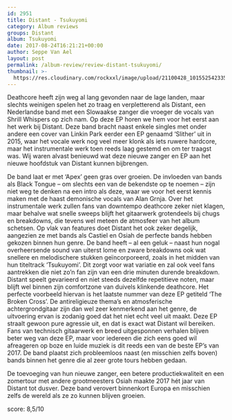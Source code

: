 ```yaml
---
id: 2951
title: Distant - Tsukuyomi
category: Album reviews
groups: Distant
album: Tsukuyomi
date: 2017-08-24T16:21:21+00:00
author: Seppe Van Ael
layout: post
permalink: /album-review/review-distant-tsukuyomi/
thumbnail: >-
  https://res.cloudinary.com/rockxxl/image/upload/21100428_10155254233529748_201845641_n.jpg
---
```

Deathcore heeft zijn weg al lang gevonden naar de lage landen, maar slechts weinigen spelen het zo traag en verpletterend als Distant, een Nederlandse band met een Slowaakse zanger die vroeger de vocals van Shrill Whispers op zich nam. Op deze EP horen we hem voor het eerst aan het werk bij Distant. Deze band bracht naast enkele singles met onder andere een cover van Linkin Park eerder een EP genaamd ‘Slither’ uit in 2015, waar het vocale werk nog veel meer klonk als iets ruwere hardcore, maar het instrumentale werk toen reeds laag gestemd en om ter traagst was. Wij waren alvast benieuwd wat deze nieuwe zanger en EP aan het nieuwe hoofdstuk van Distant kunnen bijbrengen.

De band laat er met ‘Apex’ geen gras over groeien. De invloeden van bands als Black Tongue – om slechts een van de bekendste op te noemen – zijn niet weg te denken na een intro als deze, waar we voor het eerst kennis maken met de haast demonische vocals van Alan Grnja. Over het instrumentale werk zullen fans van downtempo deathcore zeker niet klagen, maar behalve wat snelle sweeps blijft het gitaarwerk grotendeels bij chugs en breakdowns, die tevens wel meteen de atmosfeer van het album schetsen. Op vlak van features doet Distant het ook zeker degelijk, aangezien ze met bands als Castiel en Osiah de perfecte bands hebben gekozen binnen hun genre. De band heeft – al een geluk – naast hun nogal overheersende sound van uiterst lome en zware breakdowns ook wat snellere en melodischere stukken geïncorporeerd, zoals in het midden van hun titeltrack ‘Tsukuyomi’. Dit zorgt voor wat variatie en zal ook veel fans aantrekken die niet zo’n fan zijn van een drie minuten durende breakdown. Distant speelt gevarieerd en niet steeds dezelfde repetitieve noten, maar blijft wel binnen zijn comfortzone van duivels klinkende deathcore. Het perfecte voorbeeld hiervan is het laatste nummer van deze EP getiteld ‘The Broken Cross’. De antireligieuze thema’s en atmosferische achtergrondgitaar zijn dan wel zeer kenmerkend aan het genre, de uitvoering ervan is zodanig goed dat het niet echt veel uit maakt. Deze EP straalt gewoon pure agressie uit, en dat is exact wat Distant wil bereiken. Fans van technisch gitaarwerk en breed uitgesponnen verhalen blijven beter weg van deze EP, maar voor iedereen die zich eens goed wil afreageren op boze en luide muziek is dit reeds een van de beste EP’s van 2017. De band plaatst zich probleemloos naast (en misschien zelfs boven) bands binnen het genre die al zeer grote tours hebben gedaan.

De toevoeging van hun nieuwe zanger, een betere productiekwaliteit en een zomertour met andere grootmeesters Osiah maakte 2017 hét jaar van Distant tot dusver. Deze band verovert binnenkort Europa en misschien zelfs de wereld als ze zo kunnen blijven groeien.

score: 8,5/10
